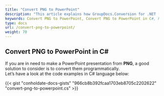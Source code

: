 ```yaml
---
title: "Convert PNG to PowerPoint"
description: "This article explains how GroupDocs.Conversion for .NET (which is a part of Conholdate.Total for .NET) supports PNG conversion to PowerPoint."
keywords: Convert PNG to PowerPoint, Convert PNG to PowerPoint in C#, PNG to PowerPoint
type: docs
url: /convert-png-to-powerpoint/
weight: 70
---
```


## Convert PNG to PowerPoint in C#

If you are in need to make a PowerPoint presentation from **PNG**, a good solution to consider is to convert them programmatically.  
Let’s have a look at the code examples in C# language below:


{{< gist "conholdate-docs-gists" "966cb8b392fcaa1703eb8705c2202622" "convert-png-to-powerpoint.cs" >}}











